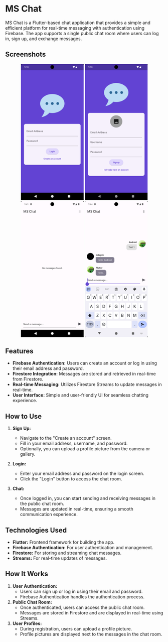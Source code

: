 # MS Chat

MS Chat is a Flutter-based chat application that provides a simple and efficient platform for real-time messaging with authentication using Firebase. The app supports a single public chat room where users can log in, sign up, and exchange messages.

## Screenshots

<p align="center">
  <img src="screenshots/login.png" alt="Login Screen" width="200"/>
  <img src="screenshots/signup.png" alt="Signup Screen" width="200"/>
  <img src="screenshots/messages_empty.png" alt="Place Details" width="200"/>
  <img src="screenshots/messages.png" alt="Edit Place" width="200"/>
</p>

## Features

- **Firebase Authentication:** Users can create an account or log in using their email address and password.
- **Firestore Integration:** Messages are stored and retrieved in real-time from Firestore.
- **Real-time Messaging:** Utilizes Firestore Streams to update messages in real-time.
- **User Interface:** Simple and user-friendly UI for seamless chatting experience.

## How to Use

1. **Sign Up:**
    - Navigate to the "Create an account" screen.
    - Fill in your email address, username, and password.
    - Optionally, you can upload a profile picture from the camera or gallery.

2. **Login:**
    - Enter your email address and password on the login screen.
    - Click the "Login" button to access the chat room.

3. **Chat:**
    - Once logged in, you can start sending and receiving messages in the public chat room.
    - Messages are updated in real-time, ensuring a smooth communication experience.

## Technologies Used

- **Flutter:** Frontend framework for building the app.
- **Firebase Authentication:** For user authentication and management.
- **Firestore:** For storing and streaming chat messages.
- **Streams:** For real-time updates of messages.

## How It Works
1. **User Authentication:**
   * Users can sign up or log in using their email and password.
   * Firebase Authentication handles the authentication process.
2. **Public Chat Room:**
   * Once authenticated, users can access the public chat room.
   * Messages are stored in Firestore and are displayed in real-time using Streams.
3. **User Profiles:**
   * During registration, users can upload a profile picture.
   * Profile pictures are displayed next to the messages in the chat room.
